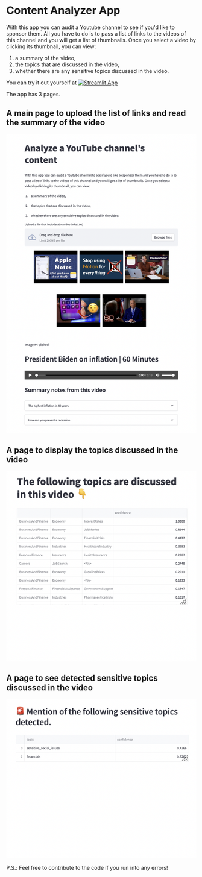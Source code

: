 # Content Analyzer App

With this app you can audit a Youtube channel to see if you'd like to sponsor them. All you have to do is to pass a list of links to the videos of this channel and you will get a list of thumbnails. Once you select a video by clicking its thumbnail, you can view:
1. a summary of the video,
2. the topics that are discussed in the video,
3. whether there are any sensitive topics discussed in the video.

You can try it out yourself at [![Streamlit App](https://static.streamlit.io/badges/streamlit_badge_black_white.svg)](https://misraturp-content-analyzer-main-page-xrq6aw.streamlitapp.com/)

The app has 3 pages.

## A main page to upload the list of links and read the summary of the video
![](images/main_page.png)

## A page to display the topics discussed in the video
![](images/topics_page.png)

## A page to see detected sensitive topics discussed in the video
![](images/moderation_page.png)


P.S.: Feel free to contribute to the code if you run into any errors!
